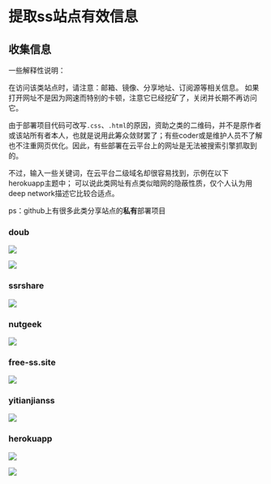 # 提取ss站点有效信息

## 收集信息

一些解释性说明：

在访问该类站点时，请注意：邮箱、镜像、分享地址、订阅源等相关信息。 如果打开网址不是因为网速而特别的卡顿，注意它已经挖矿了，关闭并长期不再访问它。

由于部署项目代码可改写`.css`、`.html`的原因，资助之类的二维码，并不是原作者或该站所有者本人，也就是说用此筹众敛财罢了；有些coder或是维护人员不了解也不注重网页优化。因此，有些部署在云平台上的网址是无法被搜索引擎抓取到的。

不过，输入一些关键词，在云平台二级域名却很容易找到，示例在以下herokuapp主题中； 可以说此类网址有点类似暗网的隐蔽性质，仅个人认为用deep network描述它比较合适点。

ps：github上有很多此类分享站点的**私有**部署项目

### doub

![](https://raw.githubusercontent.com/loremwalker/fq-book/master/.gitbook/assets/doub.io_sxsx-131_.png)

![](https://raw.githubusercontent.com/loremwalker/fq-book/master/.gitbook/assets/doub.io_sxsx-132_.png)

### ssrshare

![](https://raw.githubusercontent.com/loremwalker/fq-book/master/.gitbook/assets/2018-04-29_061640.png)

### nutgeek

![](https://raw.githubusercontent.com/loremwalker/fq-book/master/.gitbook/assets/2018-04-29_063942.png)

### free-ss.site

![](https://raw.githubusercontent.com/loremwalker/fq-book/master/.gitbook/assets/2018-04-29_061234.png)

### yitianjianss

![](https://raw.githubusercontent.com/loremwalker/fq-book/master/.gitbook/assets/2018-04-29_060850.png)

### herokuapp

![](https://raw.githubusercontent.com/loremwalker/fq-book/master/.gitbook/assets/2018-05-01_191319.png)

![](https://raw.githubusercontent.com/loremwalker/fq-book/master/.gitbook/assets/2018-05-01_191408.png)
